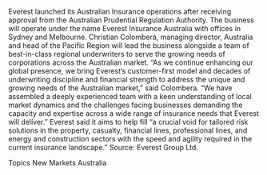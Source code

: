 Everest launched its Australian Insurance operations after receiving approval from the Australian Prudential Regulation Authority.
The business will operate under the name Everest Insurance Australia with offices in Sydney and Melbourne.
Christian Colombera, managing director, Australia and head of the Pacific Region will lead the business alongside a team of best-in-class regional underwriters to serve the growing needs of corporations across the Australian market.
“As we continue enhancing our global presence, we bring Everest’s customer-first model and decades of underwriting discipline and financial strength to address the unique and growing needs of the Australian market,” said Colombera. “We have assembled a deeply experienced team with a keen understanding of local market dynamics and the challenges facing businesses demanding the capacity and expertise across a wide range of insurance needs that Everest will deliver.”
Everest said it aims to help fill “a crucial void for tailored risk solutions in the property, casualty, financial lines, professional lines, and energy and construction sectors with the speed and agility required in the current insurance landscape.”
Source: Everest Group Ltd.

Topics
New Markets
Australia
